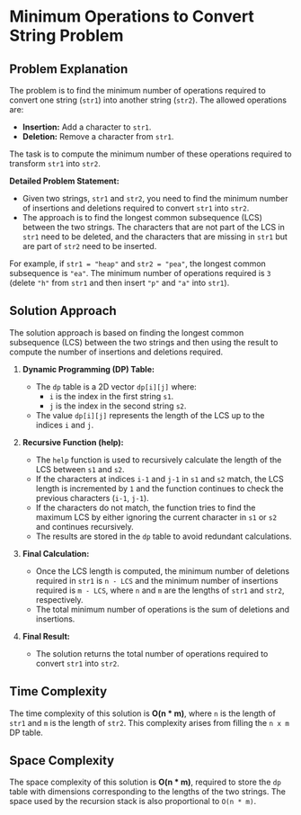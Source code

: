 # Minimum Operations to Convert String Problem

## Problem Explanation

The problem is to find the minimum number of operations required to convert one string (`str1`) into another string (`str2`). The allowed operations are:
- **Insertion:** Add a character to `str1`.
- **Deletion:** Remove a character from `str1`.

The task is to compute the minimum number of these operations required to transform `str1` into `str2`.

**Detailed Problem Statement:**
- Given two strings, `str1` and `str2`, you need to find the minimum number of insertions and deletions required to convert `str1` into `str2`.
- The approach is to find the longest common subsequence (LCS) between the two strings. The characters that are not part of the LCS in `str1` need to be deleted, and the characters that are missing in `str1` but are part of `str2` need to be inserted.

For example, if `str1 = "heap"` and `str2 = "pea"`, the longest common subsequence is `"ea"`. The minimum number of operations required is `3` (delete `"h"` from `str1` and then insert `"p"` and `"a"` into `str1`).

## Solution Approach

The solution approach is based on finding the longest common subsequence (LCS) between the two strings and then using the result to compute the number of insertions and deletions required.

1. **Dynamic Programming (DP) Table:**
   - The `dp` table is a 2D vector `dp[i][j]` where:
     - `i` is the index in the first string `s1`.
     - `j` is the index in the second string `s2`.
   - The value `dp[i][j]` represents the length of the LCS up to the indices `i` and `j`.

2. **Recursive Function (help):**
   - The `help` function is used to recursively calculate the length of the LCS between `s1` and `s2`.
   - If the characters at indices `i-1` and `j-1` in `s1` and `s2` match, the LCS length is incremented by `1` and the function continues to check the previous characters (`i-1`, `j-1`).
   - If the characters do not match, the function tries to find the maximum LCS by either ignoring the current character in `s1` or `s2` and continues recursively.
   - The results are stored in the `dp` table to avoid redundant calculations.

3. **Final Calculation:**
   - Once the LCS length is computed, the minimum number of deletions required in `str1` is `n - LCS` and the minimum number of insertions required is `m - LCS`, where `n` and `m` are the lengths of `str1` and `str2`, respectively.
   - The total minimum number of operations is the sum of deletions and insertions.

4. **Final Result:**
   - The solution returns the total number of operations required to convert `str1` into `str2`.

## Time Complexity

The time complexity of this solution is **O(n * m)**, where `n` is the length of `str1` and `m` is the length of `str2`. This complexity arises from filling the `n x m` DP table.

## Space Complexity

The space complexity of this solution is **O(n * m)**, required to store the `dp` table with dimensions corresponding to the lengths of the two strings. The space used by the recursion stack is also proportional to `O(n * m)`.

